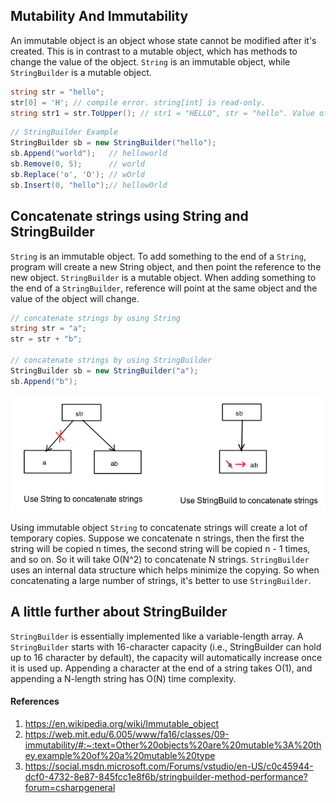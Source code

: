 ## Mutability And Immutability
An immutable object is an object whose state cannot be modified after it's created. This is in contrast to a mutable object, which has methods to change the value of the object. ```String``` is an immutable object, while ```StringBuilder``` is a mutable object.

```C#
string str = "hello";
str[0] = 'H'; // compile error. string[int] is read-only.
string str1 = str.ToUpper(); // str1 = "HELLO", str = "hello". Value of str doesn't change.
```

```C#
// StringBuilder Example
StringBuilder sb = new StringBuilder("hello");
sb.Append("world");   // helloworld
sb.Remove(0, 5);      // world
sb.Replace('o', 'O'); // wOrld
sb.Insert(0, "hello");// hellowOrld
```

## Concatenate strings using String and StringBuilder
```String``` is an immutable object. To add something to the end of a ```String```, program will create a new String object, and then point the reference to the new object. ```StringBuilder``` is a mutable object. When adding something to the end of a ```StringBuilder```, reference will point at the same object and the value of the object will change.

```C#
// concatenate strings by using String
string str = "a";
str = str + "b";

// concatenate strings by using StringBuilder
StringBuilder sb = new StringBuilder("a");
sb.Append("b");
```

![](https://github.com/idanhuang/Learning_Note/blob/main/img/concatenate_strings.PNG)

Using immutable object ```String``` to concatenate strings will create a lot of temporary copies. Suppose we concatenate n strings, then the first the string will be copied n times, the second string will be copied n - 1 times, and so on. So it will take O(N^2) to concatenate N strings. ```StringBuilder``` uses an internal data structure which helps minimize the copying. So when concatenating a large number of strings, it's better to use ```StringBuilder```.

## A little further about StringBuilder
```StringBuilder``` is essentially implemented like a variable-length array. A ```StringBuilder``` starts with 16-character capacity (i.e., StringBuilder can hold up to 16 character by default), the capacity will automatically increase once it is used up. Appending a character at the end of a string takes O(1), and appending a N-length string has O(N) time complexity.



#### References
1. https://en.wikipedia.org/wiki/Immutable_object
2. https://web.mit.edu/6.005/www/fa16/classes/09-immutability/#:~:text=Other%20objects%20are%20mutable%3A%20they,example%20of%20a%20mutable%20type
3. https://social.msdn.microsoft.com/Forums/vstudio/en-US/c0c45944-dcf0-4732-8e87-845fcc1e8f6b/stringbuilder-method-performance?forum=csharpgeneral

